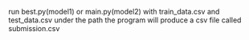 run best.py(model1) or main.py(model2) with train_data.csv and test_data.csv under the path
the program will produce a csv file called submission.csv